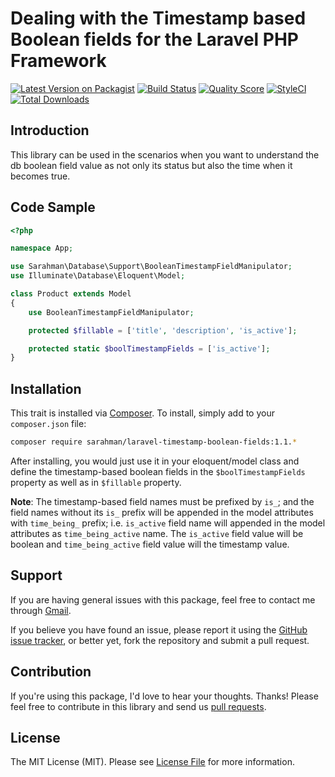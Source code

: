 # Dealing with the Timestamp based Boolean fields for the Laravel PHP Framework

[![Latest Version on Packagist](https://img.shields.io/packagist/v/sarahman/laravel-timestamp-boolean-fields.svg?style=flat-square)](https://packagist.org/packages/sarahman/laravel-timestamp-boolean-fields)
[![Build Status](https://img.shields.io/travis/sarahman/laravel-timestamp-boolean-fields/master.svg?style=flat-square)](https://travis-ci.org/sarahman/laravel-timestamp-boolean-fields)
[![Quality Score](https://img.shields.io/scrutinizer/g/sarahman/laravel-timestamp-boolean-fields.svg?style=flat-square)](https://scrutinizer-ci.com/g/sarahman/laravel-timestamp-boolean-fields)
[![StyleCI](https://styleci.io/repos/178542300/shield)](https://styleci.io/repos/178542300)
[![Total Downloads](https://img.shields.io/packagist/dt/sarahman/laravel-timestamp-boolean-fields.svg?style=flat-square)](https://packagist.org/packages/sarahman/laravel-timestamp-boolean-fields)

## Introduction

This library can be used in the scenarios when you want to understand the db boolean field value as not only its status but also the time when it becomes true.

## Code Sample

```php
<?php

namespace App;

use Sarahman\Database\Support\BooleanTimestampFieldManipulator;
use Illuminate\Database\Eloquent\Model;

class Product extends Model
{
    use BooleanTimestampFieldManipulator;

    protected $fillable = ['title', 'description', 'is_active'];

    protected static $boolTimestampFields = ['is_active'];
}
```

## Installation

This trait is installed via [Composer](http://getcomposer.org/). To install, simply add to your `composer.json` file:

```bash
composer require sarahman/laravel-timestamp-boolean-fields:1.1.*
```

After installing, you would just use it in your eloquent/model class and define the timestamp-based boolean fields in the `$boolTimestampFields` property as well as in `$fillable` property.

**Note**: The timestamp-based field names must be prefixed by `is_`; and the field names without its `is_` prefix will be appended in the model attributes with `time_being_` prefix; i.e. `is_active` field name will appended in the model attributes as `time_being_active` name. The `is_active` field value will be boolean and `time_being_active` field value will the timestamp value.

## Support

If you are having general issues with this package, feel free to contact me through [Gmail](mailto:aabid048@gmail.com).

If you believe you have found an issue, please report it using the [GitHub issue tracker](https://github.com/sarahman/laravel-timestamp-boolean-fields/issues), or better yet, fork the repository and submit a pull request.

## Contribution

If you're using this package, I'd love to hear your thoughts. Thanks! Please feel free to contribute in this library and send us [pull requests](https://github.com/sarahman/laravel-timestamp-boolean-fields/pulls).

## License

The MIT License (MIT). Please see [License File](license.txt) for more information.
